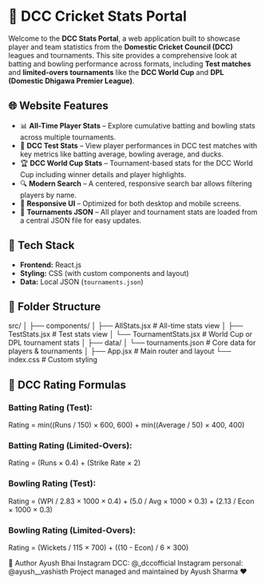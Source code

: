 # 🏏 DCC Cricket Stats Portal

Welcome to the **DCC Stats Portal**, a web application built to showcase player and team statistics from the **Domestic Cricket Council (DCC)** leagues and tournaments. This site provides a comprehensive look at batting and bowling performance across formats, including **Test matches** and **limited-overs tournaments** like the **DCC World Cup** and **DPL (Domestic Dhigawa Premier League)**.

## 🌐 Website Features

- 📊 **All-Time Player Stats** – Explore cumulative batting and bowling stats across multiple tournaments.
- 🧪 **DCC Test Stats** – View player performances in DCC test matches with key metrics like batting average, bowling average, and ducks.
- 🏆 **DCC World Cup Stats** – Tournament-based stats for the DCC World Cup including winner details and player highlights.
- 🔍 **Modern Search** – A centered, responsive search bar allows filtering players by name.
- 📱 **Responsive UI** – Optimized for both desktop and mobile screens.
- 📁 **Tournaments JSON** – All player and tournament stats are loaded from a central JSON file for easy updates.

## 🚀 Tech Stack

- **Frontend:** React.js
- **Styling:** CSS (with custom components and layout)
- **Data:** Local JSON (`tournaments.json`)

## 📂 Folder Structure

src/
│
├── components/
│ ├── AllStats.jsx # All-time stats view
│ ├── TestStats.jsx # Test stats view
│ └── TournamentStats.jsx # World Cup or DPL tournament stats
│
├── data/
│ └── tournaments.json # Core data for players & tournaments
│
├── App.jsx # Main router and layout
└── index.css # Custom styling

## 🧠 DCC Rating Formulas

### Batting Rating (Test):
Rating = min((Runs / 150) × 600, 600) + min((Average / 50) × 400, 400)


### Batting Rating (Limited-Overs):
Rating = (Runs × 0.4) + (Strike Rate × 2)


### Bowling Rating (Test):
Rating = (WPI / 2.83 × 1000 × 0.4) + (5.0 / Avg × 1000 × 0.3) + (2.13 / Econ × 1000 × 0.3)


### Bowling Rating (Limited-Overs):
Rating = (Wickets / 115 × 700) + ((10 - Econ) / 6 × 300)

👤 Author
Ayush Bhai
Instagram DCC: @_dccofficial
Instagram personal: @ayush__vashisth
Project managed and maintained by Ayush Sharma ❤️
